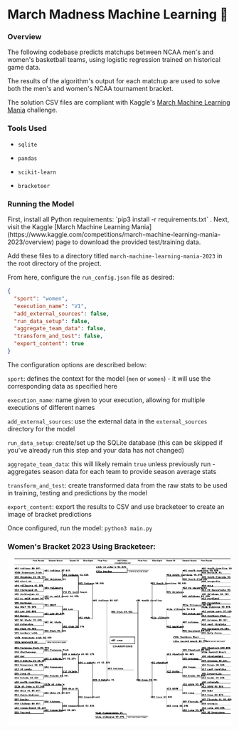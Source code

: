<h1>March Madness Machine Learning 🏀</h1>

<h3>Overview</h3>
The following codebase predicts matchups between NCAA men's
and women's basketball teams, using logistic regression
trained on historical game data.

The results of the algorithm's output for each matchup are
used to solve both the men's and women's NCAA
tournament bracket.

The solution CSV files are compliant with Kaggle's
[March Machine Learning Mania](https://www.kaggle.com/competitions/march-machine-learning-mania-2023/overview)
challenge.

<h3>Tools Used</h3>

- `sqlite`  

- `pandas`  

- `scikit-learn`  

- `bracketeer`  

<h3>Running the Model</h3>
First, install all Python requirements: `pip3 install -r requirements.txt` .
Next, visit the Kaggle [March Machine Learning Mania](https://www.kaggle.com/competitions/march-machine-learning-mania-2023/overview)
page to download the provided test/training data.

Add these files to a directory titled `march-machine-learning-mania-2023` in the root
directory of the project.

From here, configure the `run_config.json` file as desired:

```JSON
{
  "sport": "women",
  "execution_name": "V1",
  "add_external_sources": false,
  "run_data_setup": false,
  "aggregate_team_data": false,
  "transform_and_test": false,
  "export_content": true
}
```

The configuration options are described below:

`sport`: defines the context for the model (`men` or `women`) - it will use the corresponding data as specified here

`execution_name`: name given to your execution, allowing for multiple executions of different names

`add_external_sources`: use the external data in the `external_sources` directory for the model

`run_data_setup`: create/set up the SQLite database (this can be skipped if you've already run this step and your data has not changed)

`aggregate_team_data`: this will likely remain `true` unless previously run - aggregates season data for each team to provide
season average stats

`transform_and_test`: create transformed data from the raw stats to be used in training, testing and predictions
by the model

`export_content`: export the results to CSV and use bracketeer to create an image of bracket predictions

Once configured, run the model: `python3 main.py`

<h3>Women's Bracket 2023 Using Bracketeer:</h3>

![](output/bracket_W_V1.png)
